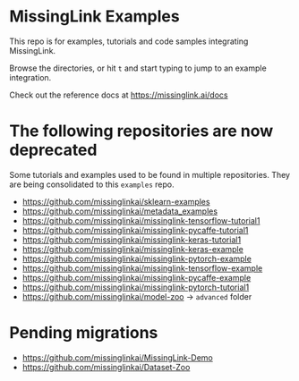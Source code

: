 # MissingLink Examples

This repo is for examples, tutorials and code samples integrating MissingLink.

Browse the directories, or hit `t` and start typing to jump to an example integration.

Check out the reference docs at https://missinglink.ai/docs

# The following repositories are now deprecated

Some tutorials and examples used to be found in multiple repositories. They are being consolidated to this `examples` repo.

* https://github.com/missinglinkai/sklearn-examples
* https://github.com/missinglinkai/metadata_examples
* https://github.com/missinglinkai/missinglink-tensorflow-tutorial1
* https://github.com/missinglinkai/missinglink-pycaffe-tutorial1
* https://github.com/missinglinkai/missinglink-keras-tutorial1
* https://github.com/missinglinkai/missinglink-keras-example
* https://github.com/missinglinkai/missinglink-pytorch-example
* https://github.com/missinglinkai/missinglink-tensorflow-example
* https://github.com/missinglinkai/missinglink-pycaffe-example
* https://github.com/missinglinkai/missinglink-pytorch-tutorial1
* https://github.com/missinglinkai/model-zoo -> `advanced` folder

# Pending migrations
* https://github.com/missinglinkai/MissingLink-Demo
* https://github.com/missinglinkai/Dataset-Zoo
